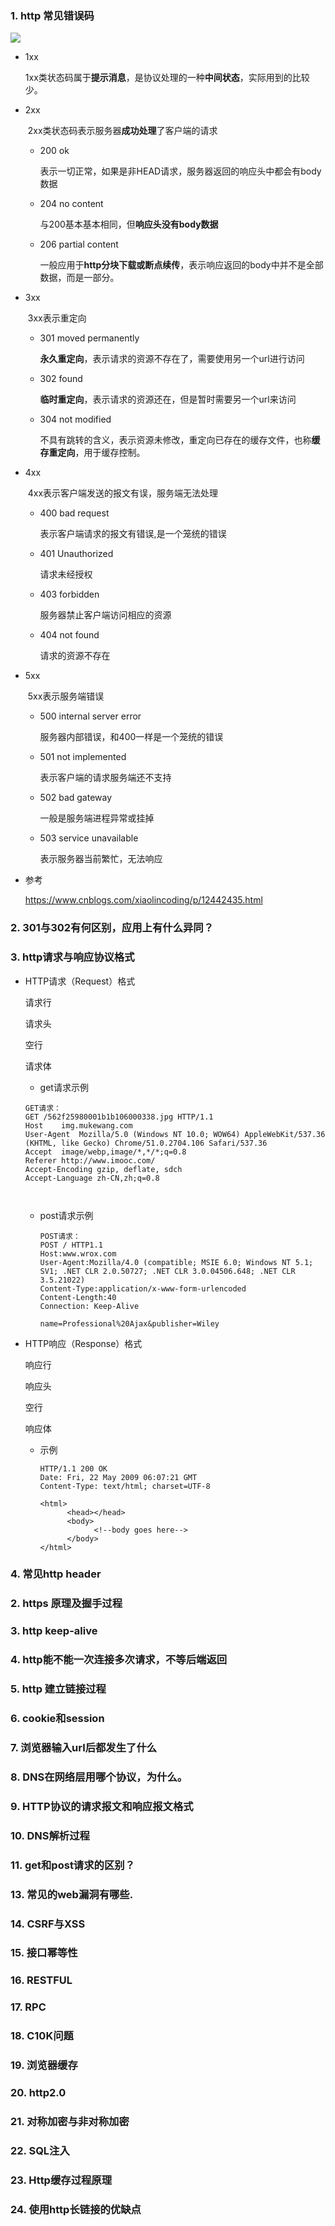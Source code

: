 ### 1. http 常见错误码

<img src="../images/Lark20201016145929.png"  />

+ 1xx

  ​	1xx类状态码属于**提示消息**，是协议处理的一种**中间状态**，实际用到的比较少。

+ 2xx

  ​	2xx类状态码表示服务器**成功处理**了客户端的请求

  + 200 ok

    表示一切正常，如果是非HEAD请求，服务器返回的响应头中都会有body数据

  + 204 no content

    与200基本基本相同，但**响应头没有body数据**

  + 206 partial content

    一般应用于**http分块下载或断点续传**，表示响应返回的body中并不是全部数据，而是一部分。

+ 3xx

  ​	3xx表示重定向

  + 301 moved permanently

    **永久重定向**，表示请求的资源不存在了，需要使用另一个url进行访问

  + 302 found

    **临时重定向**，表示请求的资源还在，但是暂时需要另一个url来访问

  + 304 not modified

    不具有跳转的含义，表示资源未修改，重定向已存在的缓存文件，也称**缓存重定向**，用于缓存控制。

+ 4xx

  ​	4xx表示客户端发送的报文有误，服务端无法处理

  + 400 bad request

    表示客户端请求的报文有错误,是一个笼统的错误

  + 401 Unauthorized

    请求未经授权

  + 403 forbidden

    服务器禁止客户端访问相应的资源

  + 404 not found

    请求的资源不存在

+ 5xx

  ​	5xx表示服务端错误

  + 500 internal server error

    服务器内部错误，和400一样是一个笼统的错误

  + 501 not implemented

    表示客户端的请求服务端还不支持

  + 502 bad gateway

    一般是服务端进程异常或挂掉

  + 503 service unavailable

    表示服务器当前繁忙，无法响应

+ 参考

  https://www.cnblogs.com/xiaolincoding/p/12442435.html



### 2. 301与302有何区别，应用上有什么异同？



### 3. http请求与响应协议格式

+ HTTP请求（Request）格式

  请求行

  请求头

  空行

  请求体

  + get请求示例

  ```http
  GET请求：
  GET /562f25980001b1b106000338.jpg HTTP/1.1
  Host    img.mukewang.com
  User-Agent  Mozilla/5.0 (Windows NT 10.0; WOW64) AppleWebKit/537.36 (KHTML, like Gecko) Chrome/51.0.2704.106 Safari/537.36
  Accept  image/webp,image/*,*/*;q=0.8
  Referer http://www.imooc.com/
  Accept-Encoding gzip, deflate, sdch
  Accept-Language zh-CN,zh;q=0.8
   
   
  ```

  + post请求示例

    ```http
    POST请求：
    POST / HTTP1.1
    Host:www.wrox.com
    User-Agent:Mozilla/4.0 (compatible; MSIE 6.0; Windows NT 5.1; SV1; .NET CLR 2.0.50727; .NET CLR 3.0.04506.648; .NET CLR 3.5.21022)
    Content-Type:application/x-www-form-urlencoded
    Content-Length:40
    Connection: Keep-Alive
     
    name=Professional%20Ajax&publisher=Wiley
    ```

+ HTTP响应（Response）格式

  响应行

  响应头

  空行

  响应体

  + 示例

    ```http
    HTTP/1.1 200 OK
    Date: Fri, 22 May 2009 06:07:21 GMT
    Content-Type: text/html; charset=UTF-8
     
    <html>
          <head></head>
          <body>
                <!--body goes here-->
          </body>
    </html>
    ```



### 4. 常见http header





### 2. https 原理及握手过程



### 3. http keep-alive



### 4. http能不能一次连接多次请求，不等后端返回



### 5. http 建立链接过程



### 6. cookie和session



### 7. 浏览器输入url后都发生了什么



### 8. DNS在网络层用哪个协议，为什么。



### 9. HTTP协议的请求报文和响应报文格式



### 10. DNS解析过程



### 11. get和post请求的区别？



### 13. 常见的web漏洞有哪些.



### 14. CSRF与XSS



### 15. 接口幂等性



### 16. RESTFUL



### 17. RPC



### 18. C10K问题



### 19. 浏览器缓存



### 20. http2.0



### 21. **对称加密与非对称加密**



### 22. SQL注入



### 23. Http缓存过程原理



### 24. 使用http长链接的优缺点







